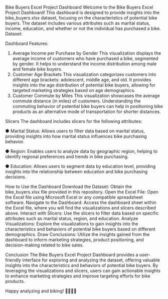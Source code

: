 Bike Buyers Excel Project Dashboard
Welcome to the Bike Buyers Excel Project Dashboard! This dashboard is designed to provide insights into the bike_buyers.xlsx dataset, focusing on the characteristics of potential bike buyers. The dataset includes various attributes such as marital status, income, education, and whether or not the individual has purchased a bike.
Dataset: 
 
Dashboard Features:
 
1. Average Income per Purchase by Gender
This visualization displays the average income of customers who have purchased a bike, segmented by gender. It helps to understand the income distribution among male and female bike buyers.
2. Customer Age Brackets
This visualization categorizes customers into different age brackets: adolescent, middle age, and old. It provides insights into the age distribution of potential bike buyers, allowing for targeted marketing strategies based on age demographics.
3. Customer Commute by Miles
This visualization showcases the average commute distance (in miles) of customers. Understanding the commuting behavior of potential bike buyers can help in positioning bike products as an alternative mode of transportation for shorter distances.


Slicers
The dashboard includes slicers for the following attributes:

●	Marital Status: Allows users to filter data based on marital status, providing insights into how marital status influences bike purchasing behavior.

●	Region: Enables users to analyze data by geographic region, helping to identify regional preferences and trends in bike purchasing.

●	Education: Allows users to segment data by education level, providing insights into the relationship between education and bike purchasing decisions.


How to Use the Dashboard
	Download the Dataset: Obtain the bike_buyers.xlsx file provided in this repository.
	Open the Excel File: Open the Excel file using Microsoft Excel or any compatible spreadsheet software.
	Navigate to the Dashboard: Access the dashboard sheet within the Excel file, where you will find the visualizations and slicers described above.
	Interact with Slicers: Use the slicers to filter data based on specific attributes such as marital status, region, and education.
	Analyze Visualizations: Explore the visualizations to gain insights into the characteristics and behaviors of potential bike buyers based on different demographics.
	Draw Conclusions: Utilize the insights gained from the dashboard to inform marketing strategies, product positioning, and decision-making related to bike sales.


Conclusion
The Bike Buyers Excel Project Dashboard provides a user-friendly interface for exploring and analyzing the dataset, offering valuable insights into the characteristics and behaviors of potential bike buyers. By leveraging the visualizations and slicers, users can gain actionable insights to enhance marketing strategies and improve targeting efforts for bike products.

Happy analyzing and biking! 🚴‍♂️🚴‍♀️


